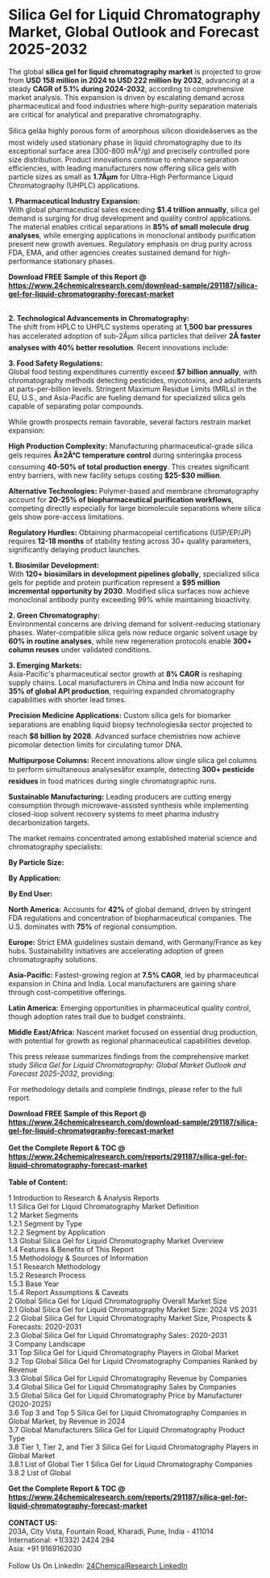 <h1>Silica Gel for Liquid Chromatography Market, Global Outlook and Forecast 2025-2032</h1><p>The global <strong>silica gel for liquid chromatography market</strong> is projected to grow from <strong>USD 158 million in 2024 to USD 222 million by 2032</strong>, advancing at a steady <strong>CAGR of 5.1% during 2024-2032</strong>, according to comprehensive market analysis. This expansion is driven by escalating demand across pharmaceutical and food industries where high-purity separation materials are critical for analytical and preparative chromatography.</p><p>Silica gelâa highly porous form of amorphous silicon dioxideâserves as the most widely used stationary phase in liquid chromatography due to its exceptional surface area (300-800 mÂ²/g) and precisely controlled pore size distribution. Product innovations continue to enhance separation efficiencies, with leading manufacturers now offering silica gels with particle sizes as small as <strong>1.7Âµm</strong> for Ultra-High Performance Liquid Chromatography (UHPLC) applications.</p><p><strong>1. Pharmaceutical Industry Expansion:</strong><br>
With global pharmaceutical sales exceeding <strong>$1.4 trillion annually</strong>, silica gel demand is surging for drug development and quality control applications. The material enables critical separations in <strong>85% of small molecule drug analyses</strong>, while emerging applications in monoclonal antibody purification present new growth avenues. Regulatory emphasis on drug purity across FDA, EMA, and other agencies creates sustained demand for high-performance stationary phases.</p><div><b>Download FREE Sample of this Report @ 
            <a href="https://www.24chemicalresearch.com/download-sample/291187/silica-gel-for-liquid-chromatography-forecast-market">
            https://www.24chemicalresearch.com/download-sample/291187/silica-gel-for-liquid-chromatography-forecast-market</a></b></div><br><p><strong>2. Technological Advancements in Chromatography:</strong><br>
The shift from HPLC to UHPLC systems operating at <strong>1,500 bar pressures</strong> has accelerated adoption of sub-2Âµm silica particles that deliver <strong>2Ã faster analyses with 40% better resolution</strong>. Recent innovations include:</p><p><strong>3. Food Safety Regulations:</strong><br>
Global food testing expenditures currently exceed <strong>$7 billion annually</strong>, with chromatography methods detecting pesticides, mycotoxins, and adulterants at parts-per-billion levels. Stringent Maximum Residue Limits (MRLs) in the EU, U.S., and Asia-Pacific are fueling demand for specialized silica gels capable of separating polar compounds.</p><p>While growth prospects remain favorable, several factors restrain market expansion:</p><p><strong>High Production Complexity:</strong> Manufacturing pharmaceutical-grade silica gels requires <strong>Â±2Â°C temperature control</strong> during sinteringâa process consuming <strong>40-50% of total production energy</strong>. This creates significant entry barriers, with new facility setups costing <strong>$25-$30 million</strong>.</p><p><strong>Alternative Technologies:</strong> Polymer-based and membrane chromatography account for <strong>20-25% of biopharmaceutical purification workflows</strong>, competing directly especially for large biomolecule separations where silica gels show pore-access limitations.</p><p><strong>Regulatory Hurdles:</strong> Obtaining pharmacopeial certifications (USP/EP/JP) requires <strong>12-18 months</strong> of stability testing across 30+ quality parameters, significantly delaying product launches.</p><p><strong>1. Biosimilar Development:</strong><br>
With <strong>120+ biosimilars in development pipelines globally</strong>, specialized silica gels for peptide and protein purification represent a <strong>$95 million incremental opportunity by 2030</strong>. Modified silica surfaces now achieve monoclonal antibody purity exceeding 99% while maintaining bioactivity.</p><p><strong>2. Green Chromatography:</strong><br>
Environmental concerns are driving demand for solvent-reducing stationary phases. Water-compatible silica gels now reduce organic solvent usage by <strong>60% in routine analyses</strong>, while new regeneration protocols enable <strong>300+ column reuses</strong> under validated conditions.</p><p><strong>3. Emerging Markets:</strong><br>
Asia-Pacific's pharmaceutical sector growth at <strong>8% CAGR</strong> is reshaping supply chains. Local manufacturers in China and India now account for <strong>35% of global API production</strong>, requiring expanded chromatography capabilities with shorter lead times.</p><p><strong>Precision Medicine Applications:</strong> Custom silica gels for biomarker separations are enabling liquid biopsy technologiesâa sector projected to reach <strong>$8 billion by 2028</strong>. Advanced surface chemistries now achieve picomolar detection limits for circulating tumor DNA.</p><p><strong>Multipurpose Columns:</strong> Recent innovations allow single silica gel columns to perform simultaneous analysesâfor example, detecting <strong>300+ pesticide residues</strong> in food matrices during single chromatographic runs.</p><p><strong>Sustainable Manufacturing:</strong> Leading producers are cutting energy consumption through microwave-assisted synthesis while implementing closed-loop solvent recovery systems to meet pharma industry decarbonization targets.</p><p>The market remains concentrated among established material science and chromatography specialists:</p><p><strong>By Particle Size:</strong></p><p><strong>By Application:</strong></p><p><strong>By End User:</strong></p><p><strong>North America:</strong> Accounts for <strong>42%</strong> of global demand, driven by stringent FDA regulations and concentration of biopharmaceutical companies. The U.S. dominates with <strong>75%</strong> of regional consumption.</p><p><strong>Europe:</strong> Strict EMA guidelines sustain demand, with Germany/France as key hubs. Sustainability initiatives are accelerating adoption of green chromatography solutions.</p><p><strong>Asia-Pacific:</strong> Fastest-growing region at <strong>7.5% CAGR</strong>, led by pharmaceutical expansion in China and India. Local manufacturers are gaining share through cost-competitive offerings.</p><p><strong>Latin America:</strong> Emerging opportunities in pharmaceutical quality control, though adoption rates trail due to budget constraints.</p><p><strong>Middle East/Africa:</strong> Nascent market focused on essential drug production, with potential for growth as regional pharmaceutical capabilities develop.</p><p>This press release summarizes findings from the comprehensive market study <em>Silica Gel for Liquid Chromatography: Global Market Outlook and Forecast 2025-2032</em>, providing:</p><p>For methodology details and complete findings, please refer to the full report.</p><div><b>Download FREE Sample of this Report @ 
            <a href="https://www.24chemicalresearch.com/download-sample/291187/silica-gel-for-liquid-chromatography-forecast-market">
            https://www.24chemicalresearch.com/download-sample/291187/silica-gel-for-liquid-chromatography-forecast-market</a></b></div><br><div><b>Get the Complete Report & TOC @ 
            <a href="https://www.24chemicalresearch.com/reports/291187/silica-gel-for-liquid-chromatography-forecast-market">
            https://www.24chemicalresearch.com/reports/291187/silica-gel-for-liquid-chromatography-forecast-market</a></b></div><br>
            <b>Table of Content:</b><p>1 Introduction to Research & Analysis Reports<br />
 1.1 Silica Gel for Liquid Chromatography Market Definition<br />
 1.2 Market Segments<br />
 1.2.1 Segment by Type<br />
 1.2.2 Segment by Application<br />
 1.3 Global Silica Gel for Liquid Chromatography Market Overview<br />
 1.4 Features & Benefits of This Report<br />
 1.5 Methodology & Sources of Information<br />
 1.5.1 Research Methodology<br />
 1.5.2 Research Process<br />
 1.5.3 Base Year<br />
 1.5.4 Report Assumptions & Caveats<br />
2 Global Silica Gel for Liquid Chromatography Overall Market Size<br />
 2.1 Global Silica Gel for Liquid Chromatography Market Size: 2024 VS 2031<br />
 2.2 Global Silica Gel for Liquid Chromatography Market Size, Prospects & Forecasts: 2020-2031<br />
 2.3 Global Silica Gel for Liquid Chromatography Sales: 2020-2031<br />
3 Company Landscape<br />
 3.1 Top Silica Gel for Liquid Chromatography Players in Global Market<br />
 3.2 Top Global Silica Gel for Liquid Chromatography Companies Ranked by Revenue<br />
 3.3 Global Silica Gel for Liquid Chromatography Revenue by Companies<br />
 3.4 Global Silica Gel for Liquid Chromatography Sales by Companies<br />
 3.5 Global Silica Gel for Liquid Chromatography Price by Manufacturer (2020-2025)<br />
 3.6 Top 3 and Top 5 Silica Gel for Liquid Chromatography Companies in Global Market, by Revenue in 2024<br />
 3.7 Global Manufacturers Silica Gel for Liquid Chromatography Product Type<br />
 3.8 Tier 1, Tier 2, and Tier 3 Silica Gel for Liquid Chromatography Players in Global Market<br />
 3.8.1 List of Global Tier 1 Silica Gel for Liquid Chromatography Companies<br />
 3.8.2 List of Global </p><div><b>Get the Complete Report & TOC @ 
            <a href="https://www.24chemicalresearch.com/reports/291187/silica-gel-for-liquid-chromatography-forecast-market">
            https://www.24chemicalresearch.com/reports/291187/silica-gel-for-liquid-chromatography-forecast-market</a></b></div><br><b>CONTACT US:</b><br>
            203A, City Vista, Fountain Road, Kharadi, Pune, India - 411014<br>
            International: +1(332) 2424 294<br>
            Asia: +91 9169162030 <br><br>
            Follow Us On LinkedIn: <a href="https://www.linkedin.com/company/24chemicalresearch/">24ChemicalResearch LinkedIn</a>